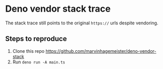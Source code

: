 # Deno vendor stack trace

The stack trace still points to the original `https://` urls despite vendoring.

## Steps to reproduce

1. Clone this repo https://github.com/marvinhagemeister/deno-vendor-stack
2. Run `deno run -A main.ts`
